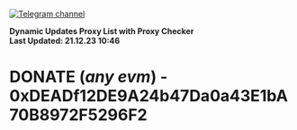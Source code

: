 [![Telegram channel](https://img.shields.io/endpoint?url=https://runkit.io/damiankrawczyk/telegram-badge/branches/master?url=https://t.me/n4z4v0d)](https://t.me/n4z4v0d) 

**Dynamic Updates Proxy List with Proxy Checker**  
**Last Updated: 21.12.23 10:46**

# DONATE (_any evm_) - 0xDEADf12DE9A24b47Da0a43E1bA70B8972F5296F2
